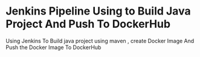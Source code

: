 # Jenkins Pipeline Using to Build Java Project And Push To DockerHub

Using Jenkins To Build java project using maven , create Docker Image And Push the Docker Image To DockerHub 
